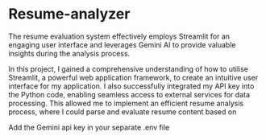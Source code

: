 # Resume-analyzer

The resume evaluation system effectively employs Streamlit for an engaging user interface and leverages Gemini AI to provide valuable insights during the analysis process.

In this project, I gained a comprehensive understanding of how to utilise Streamlit, a powerful web application framework, to create an intuitive user interface for my application. I also successfully integrated my API key into the Python code, enabling seamless access to external services for data processing. This allowed me to implement an efficient resume analysis process, where I could parse and evaluate resume content based on 

Add the Gemini api key in your separate .env file
